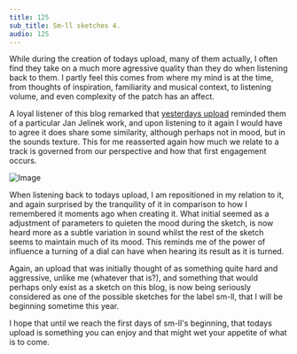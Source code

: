 ```yaml
---
title: 125
sub_title: Sm-ll sketches 4.
audio: 125
---
```

While during the creation of todays upload, many of them actually, I often find they take on a much more agressive quality than they do when listening back to them. I partly feel this comes from where my mind is at the time, from thoughts of inspiration, familiarity and musical context, to listening volume, and even complexity of the patch has an affect.

A loyal listener of this blog remarked that <a href="http://www.mono-log.org/snd_124/" title="yesterdays upload">yesterdays upload</a> reminded them of a particular Jan Jelinek work, and upon listening to it again I would have to agree it does share some similarity, although perhaps not in mood, but in the sounds texture. This for me reasserted again how much we relate to a track is governed from our perspective and how that first engagement occurs.

![Image](/assets/img/Snd-125.jpg)

When listening back to todays upload, I am repositioned in my relation to it, and again surprised by the tranquility of it in comparison to how I remembered it moments ago when creating it. What initial seemed as a adjustment of parameters to quieten the mood during the sketch, is now heard more as a subtle variation in sound whilst the rest of the sketch seems to maintain much of its mood. This reminds me of the power of influence a turning of a dial can have when hearing its result as it is turned.

Again, an upload that was initially thought of as something quite hard and aggressive, unlike me (whatever that is?), and something that would perhaps only exist as a sketch on this blog, is now being seriously considered as one of the possible sketches for the label sm-ll, that I will be beginning sometime this year.

I hope that until we reach the first days of sm-ll's beginning, that todays upload is something you can enjoy and that might wet your appetite of what is to come.